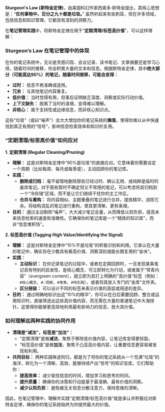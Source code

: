 **Sturgeon's Law (斯特金定律)**，由美国科幻作家西奥多·斯特金提出，其核心思想是：“**任何事物中，百分之九十都是垃圾。**” 虽然听起来有些刺耳，但在许多领域，包括信息和知识管理，它都具有深刻的洞察力。

在**笔记管理实践**中，将斯特金定律应用于“**定期清理/标签高价值**”，可以这样理解：

### Sturgeon’s Law 在笔记管理中的体现

在你的笔记系统中，无论是灵感闪现、会议记录、读书笔记、文章摘要还是学习心得，随着时间的推移，你会积累大量的文本和信息。根据斯特金定律，其中**绝大部分（可能高达90%）的笔记，随着时间推移，可能会变得：**

- **过时：** 信息不再准确或适用。
- **冗余：** 与其他笔记内容重复。
- **低价值：** 当时觉得有用，但事后证明缺乏深度、洞察或实际行动价值。
- **上下文缺失：** 脱离了当时的语境，变得难以理解。
- **非核心：** 属于支持性或边缘信息，而非核心知识点。

这些“垃圾”（或曰“噪声”）会大大增加你的笔记系统的**熵值**，使得你难以从中快速找到真正有用的“信号”，影响信息检索效率和知识的复用。

### “定期清理/标签高价值”如何应对

**1. 定期清理 (Regular Cleaning/Pruning)**

- **理解：** 这是对斯特金定律中“90%是垃圾”的直接应对。它意味着你需要设定一个周期（比如每周、每月或每季度），主动回顾你的笔记库。
- **实践：**
    - **删除或归档：** 毫不留情地删除那些已经过时、确认无用、或纯粹是临时的废弃笔记。对于那些暂时不确定但又不常用的笔记，可以考虑将其归档到一个“冷存储”区域，而不是让它们继续干扰你的主工作区。
    - **合并与重构：** 将内容相似、主题重叠的笔记进行合并，提炼精华，消除冗余。将结构混乱的笔记进行重构，使其更清晰、更有条理。
- **目的：** 通过主动剔除“噪声”，大大减少笔记总量，从而降低认知负担，提高未来信息检索的速度和准确性。它确保你的笔记库是一个“精炼的知识库”，而非“信息堆积场”。

**2. 标签高价值 (Tagging High Value/Identifying the Signal)**

- **理解：** 这是对斯特金定律中“10%不是垃圾”的积极识别和利用。它承认在大量的笔记中，确实存在少数具有极高价值、洞察深刻或能长期复用的“金块”。
- **实践：**
    - **主动标识：** 在你记录笔记的过程中，或者在定期回顾时，一旦发现某条笔记具有特别的启发性、是核心概念、可立即转化为行动，或者属于“常青内容”（evergreen content），就立即为其打上明确的“高价值”标签（例如：`#核心概念`、`#💡洞察`、`#常青`、`#待实践`），或者将其放入专门的“金库”文件夹。
    - **区分层级：** 可以设计不同的标签来表示价值的高低或用途的差异。
- **目的：** 通过明确地标识出这“10%的精华”，你可以在日后需要回顾、整合或运用知识时，直接筛选出这些高价值内容，而无需在大量的普通笔记中大海捞针。这使得你能够更高效地利用最有影响力的信息，放大其价值。

### 如何理解这两种实践的协同作用

- **清理是“减法”，标签是“加法”：**
    - “定期清理”是做**减法**，聚焦于移除低价值内容，让笔记库变得更轻盈。
    - “标签高价值”是做**加法**，聚焦于凸显高价值内容，让重要信息更容易被发现和利用。
- **共同目标：** 两种实践殊途同归，都是为了将你的笔记系统从一个充满“垃圾”的海洋，转化为一个清晰、高效、能够持续产出“信号”的知识宝库。它们帮助你：
    - **提高效率：** 减少查找信息的时间，增加学习和思考的时间。
    - **提升质量：** 确保你的决策和行动是基于最准确、最有价值的洞察。
    - **减少认知负担：** 避免被无关信息分散注意力，保持思维的清晰。

因此，在笔记管理中，理解并实践“定期清理/标签高价值”就是承认并积极应对斯特金定律，确保你的笔记系统始终为你提供最大的价值。